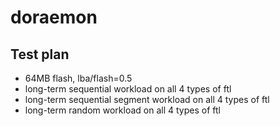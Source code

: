 # doraemon

## Test plan
- 64MB flash, lba/flash=0.5
- long-term sequential workload on all 4 types of ftl
- long-term sequential segment workload on all 4 types of ftl
- long-term random workload on all 4 types of ftl

